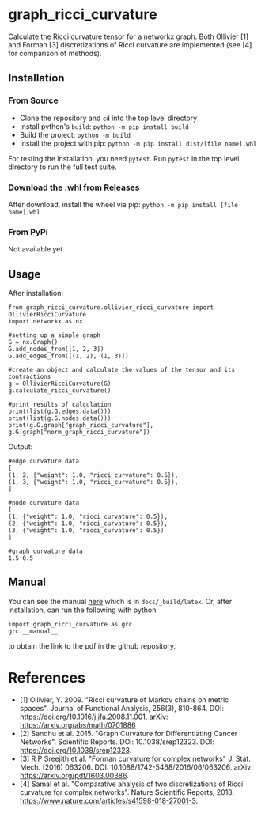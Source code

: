# graph_ricci_curvature

Calculate the Ricci curvature tensor for a networkx graph. Both Ollivier [1] and Forman [3] discretizations of Ricci curvature are implemented (see [4] for comparison of methods).

## Installation

### From Source
- Clone the repository and ```cd``` into the top level directory
- Install python's ```build```: ```python -m pip install build```
- Build the project: ```python -m build```
- Install the project with pip: ```python -m pip install dist/[file name].whl```

For testing the installation, you need ```pytest```. Run ```pytest``` in the top level directory to run the full test suite.

### Download the .whl from Releases

After download, install the wheel via pip: ```python -m pip install [file name].whl```

### From PyPi

Not available yet

## Usage

After installation:

```
from graph_ricci_curvature.ollivier_ricci_curvature import OllivierRicciCurvature
import networkx as nx

#setting up a simple graph
G = nx.Graph()
G.add_nodes_from([1, 2, 3])
G.add_edges_from([(1, 2), (1, 3)])

#create an object and calculate the values of the tensor and its contractions
g = OllivierRicciCurvature(G)
g.calculate_ricci_curvature()

#print results of calculation
print(list(g.G.edges.data()))
print(list(g.G.nodes.data()))
print(g.G.graph["graph_ricci_curvature"], g.G.graph["norm_graph_ricci_curvature"])
```

Output:

```
#edge curvature data
[
(1, 2, {"weight": 1.0, "ricci_curvature": 0.5}),
(1, 3, {"weight": 1.0, "ricci_curvature": 0.5}),
]

#node curvature data
[
(1, {"weight": 1.0, "ricci_curvature": 0.5}),
(2, {"weight": 1.0, "ricci_curvature": 0.5}),
(3, {"weight": 1.0, "ricci_curvature": 0.5})
]

#graph curvature data
1.5 0.5
```

## Manual

You can see the manual [here](https://github.com/andrewsb8/graph_ricci_curvature/blob/main/docs/_build/latex/graph_ricci_curvature.pdf) which is in ```docs/_build/latex```. Or, after installation, can run the following with python

```
import graph_ricci_curvature as grc
grc.__manual__
```

to obtain the link to the pdf in the github repository.

# References
- [1] Ollivier, Y. 2009. "Ricci curvature of Markov chains on metric spaces". Journal of Functional Analysis, 256(3), 810-864. DOI: https://doi.org/10.1016/j.jfa.2008.11.001, arXiv: https://arxiv.org/abs/math/0701886
- [2] Sandhu et al. 2015. "Graph Curvature for Differentiating Cancer Networks". Scientific Reports. DOi: 10.1038/srep12323. DOI: https://doi.org/10.1038/srep12323.
- [3] R P Sreejith et al. "Forman curvature for complex networks" J. Stat. Mech. (2016) 063206. DOI: 10.1088/1742-5468/2016/06/063206. arXiv: https://arxiv.org/pdf/1603.00386.
- [4] Samal et al. "Comparative analysis of two discretizations of Ricci curvature for complex networks". Nature Scientific Reports, 2018. https://www.nature.com/articles/s41598-018-27001-3.
